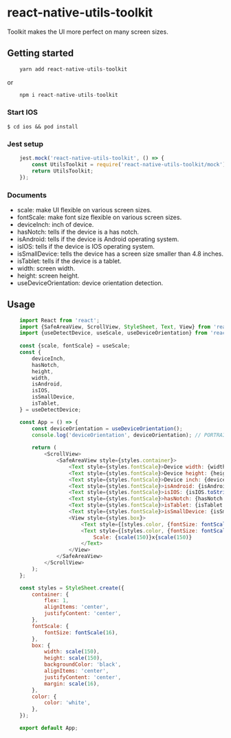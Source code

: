 # react-native-utils-toolkit
Toolkit makes the UI more perfect on many screen sizes.
## Getting started
```js
    yarn add react-native-utils-toolkit
```
or
```js
    npm i react-native-utils-toolkit
```

### Start IOS

`$ cd ios && pod install`

### Jest setup
```js
    jest.mock('react-native-utils-toolkit', () => {
        const UtilsToolkit = require('react-native-utils-toolkit/mock');
        return UtilsToolkit;
    });
```
### Documents
  - scale: make UI flexible on various screen sizes.
  - fontScale: make font size flexible on various screen sizes.
  - deviceInch: inch of device.
  - hasNotch: tells if the device is a has notch.
  - isAndroid: tells if the device is Android operating system.
  - isIOS: tells if the device is IOS operating system.
  - isSmallDevice: tells the device has a screen size smaller than 4.8 inches.
  - isTablet: tells if the device is a tablet.
  - width: screen width.
  - height: screen height.
  - useDeviceOrientation: device orientation detection.

## Usage
```js
    import React from 'react';
    import {SafeAreaView, ScrollView, StyleSheet, Text, View} from 'react-native';
    import {useDetectDevice, useScale, useDeviceOrientation} from 'react-native-utils-toolkit';
    
    const {scale, fontScale} = useScale;
    const {
        deviceInch,
        hasNotch,
        height,
        width,
        isAndroid,
        isIOS,
        isSmallDevice,
        isTablet,
    } = useDetectDevice;

    const App = () => {
        const deviceOrientation = useDeviceOrientation();
        console.log('deviceOrientation', deviceOrientation); // PORTRAIT or LANDSCAPE
        
        return (
            <ScrollView>
                <SafeAreaView style={styles.container}>
                    <Text style={styles.fontScale}>Device width: {width}</Text>
                    <Text style={styles.fontScale}>Device height: {height}</Text>
                    <Text style={styles.fontScale}>Device inch: {deviceInch}</Text>
                    <Text style={styles.fontScale}>isAndroid: {isAndroid.toString()}</Text>
                    <Text style={styles.fontScale}>isIOS: {isIOS.toString()}</Text>
                    <Text style={styles.fontScale}>hasNotch: {hasNotch.toString()}</Text>
                    <Text style={styles.fontScale}>isTablet: {isTablet.toString()}</Text>
                    <Text style={styles.fontScale}>isSmallDevice: {isSmallDevice.toString()}</Text>
                    <View style={styles.box}>
                        <Text style={[styles.color, {fontSize: fontScale(14)}]}>150x150</Text>
                        <Text style={[styles.color, {fontSize: fontScale(14)}]}>
                            Scale: {scale(150)}x{scale(150)}
                        </Text>
                    </View>
                </SafeAreaView>
            </ScrollView>
        );
    };

    const styles = StyleSheet.create({
        container: {
            flex: 1,
            alignItems: 'center',
            justifyContent: 'center',
        },
        fontScale: {
            fontSize: fontScale(16),
        },
        box: {
            width: scale(150),
            height: scale(150),
            backgroundColor: 'black',
            alignItems: 'center',
            justifyContent: 'center',
            margin: scale(16),
        },
        color: {
            color: 'white',
        },
    });

    export default App;

```